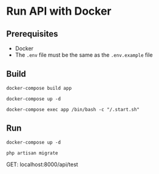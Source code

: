 # Run API with Docker
## Prerequisites
- Docker
- The `.env` file must be the same as the `.env.example` file
## Build
`docker-compose build app`

`docker-compose up -d`

`docker-compose exec app /bin/bash -c "/.start.sh"`
## Run
`docker-compose up -d`

`php artisan migrate`

GET: localhost:8000/api/test